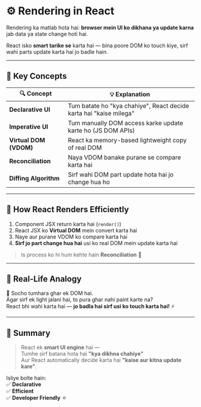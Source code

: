# ⚙️ Rendering in React

Rendering ka matlab hota hai: **browser mein UI ko dikhana ya update karna** jab data ya state change hoti hai.

React isko **smart tarike se** karta hai — bina poore DOM ko touch kiye, sirf wahi parts update karta hai jo badle hain.

---

## 🧠 Key Concepts

| 🔍 Concept            | 💡 Explanation |
|-----------------------|----------------|
| **Declarative UI**     | Tum batate ho "kya chahiye", React decide karta hai "kaise milega" |
| **Imperative UI**      | Tum manually DOM access karke update karte ho (JS DOM APIs) |
| **Virtual DOM (VDOM)** | React ka memory-based lightweight copy of real DOM |
| **Reconciliation**     | Naya VDOM banake purane se compare karta hai |
| **Diffing Algorithm**  | Sirf wahi DOM part update hota hai jo change hua ho |

---

## 🔁 How React Renders Efficiently

1. Component JSX return karta hai (`render()`)
2. React JSX ko **Virtual DOM** mein convert karta hai
3. Naye aur purane VDOM ko compare karta hai
4. **Sirf jo part change hua hai** usi ko real DOM mein update karta hai

> Is process ko hi hum kehte hain **Reconciliation** 🔁

---

## 🧪 Real-Life Analogy

🧠 Socho tumhara ghar ek DOM hai.  
Agar sirf ek light jalani hai, to pura ghar nahi paint karte na?  
React bhi wahi karta hai — **jo badla hai sirf usi ko touch karta hai!** ⚡

---

## 📌 Summary

> React ek **smart UI engine** hai —  
> Tumhe sirf batana hota hai **"kya dikhna chahiye"**  
> Aur React automatically decide karta hai **"kaise aur kitna update kare"**.

Isliye bolte hain:  
✅ **Declarative**  
✅ **Efficient**  
✅ **Developer Friendly** ⚛️

